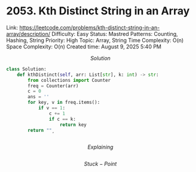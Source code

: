 # 2053. Kth Distinct String in an Array

Link: https://leetcode.com/problems/kth-distinct-string-in-an-array/description/
Difficulty: Easy
Status: Mastred
Patterns: Counting, Hashing, String
Priority: High
Topic: Array, String
Time Complexity: O(n)
Space Complexity: O(n)
Created time: August 9, 2025 5:40 PM

$$
Solution
$$

```python
class Solution:
    def kthDistinct(self, arr: List[str], k: int) -> str:
        from collections import Counter
        freq = Counter(arr)
        c = 0
        ans = ''
        for key, v in freq.items():
            if v == 1:
                c += 1
                if c == k:
                    return key
        return ""¸
            
```

$$
Explaining
$$

```

```

$$
Stuck-Point
$$

```

```